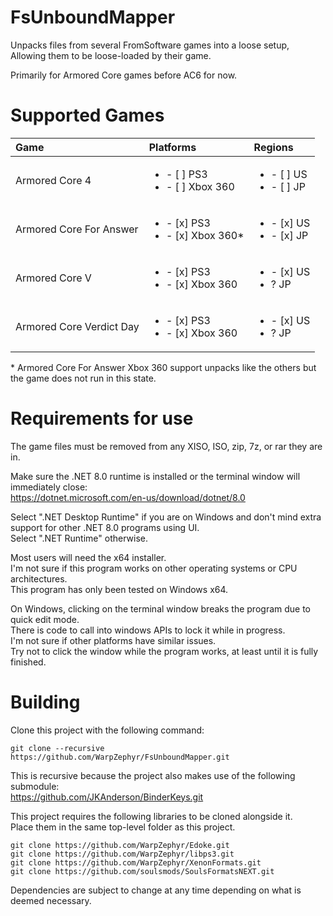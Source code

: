 # FsUnboundMapper
Unpacks files from several FromSoftware games into a loose setup,  
Allowing them to be loose-loaded by their game.  

Primarily for Armored Core games before AC6 for now.

# Supported Games
| Game                     |  Platforms                                         |  Regions                                           |
| :----------------------- | :------------------------------------------------- | :------------------------------------------------- |
| Armored Core 4           | <ul><li>- [ ] PS3</li><li>- [ ] Xbox 360</li></ul> | <ul><li>- [ ] US</li><li>- [ ] JP</li></ul> |
| Armored Core For Answer  | <ul><li>- [x] PS3</li><li>- [x] Xbox 360\*</li></ul> | <ul><li>- [x] US</li><li>- [x] JP</li></ul> |
| Armored Core V           | <ul><li>- [x] PS3</li><li>- [x] Xbox 360</li></ul> | <ul><li>- [x] US</li><li> ? JP</li></ul> |
| Armored Core Verdict Day | <ul><li>- [x] PS3</li><li>- [x] Xbox 360</li></ul> | <ul><li>- [x] US</li><li> ? JP</li></ul> |

\* Armored Core For Answer Xbox 360 support unpacks like the others but the game does not run in this state.

# Requirements for use
The game files must be removed from any XISO, ISO, zip, 7z, or rar they are in.   

Make sure the .NET 8.0 runtime is installed or the terminal window will immediately close:  
https://dotnet.microsoft.com/en-us/download/dotnet/8.0  

Select ".NET Desktop Runtime" if you are on Windows and don't mind extra support for other .NET 8.0 programs using UI.  
Select ".NET Runtime" otherwise.  

Most users will need the x64 installer.  
I'm not sure if this program works on other operating systems or CPU architectures.  
This program has only been tested on Windows x64.  

On Windows, clicking on the terminal window breaks the program due to quick edit mode.  
There is code to call into windows APIs to lock it while in progress.  
I'm not sure if other platforms have similar issues.  
Try not to click the window while the program works, at least until it is fully finished.  

# Building
Clone this project with the following command:  
```
git clone --recursive https://github.com/WarpZephyr/FsUnboundMapper.git  
```
This is recursive because the project also makes use of the following submodule:  
https://github.com/JKAnderson/BinderKeys.git  

This project requires the following libraries to be cloned alongside it.  
Place them in the same top-level folder as this project.  
```
git clone https://github.com/WarpZephyr/Edoke.git  
git clone https://github.com/WarpZephyr/libps3.git  
git clone https://github.com/WarpZephyr/XenonFormats.git  
git clone https://github.com/soulsmods/SoulsFormatsNEXT.git  
```
Dependencies are subject to change at any time depending on what is deemed necessary.